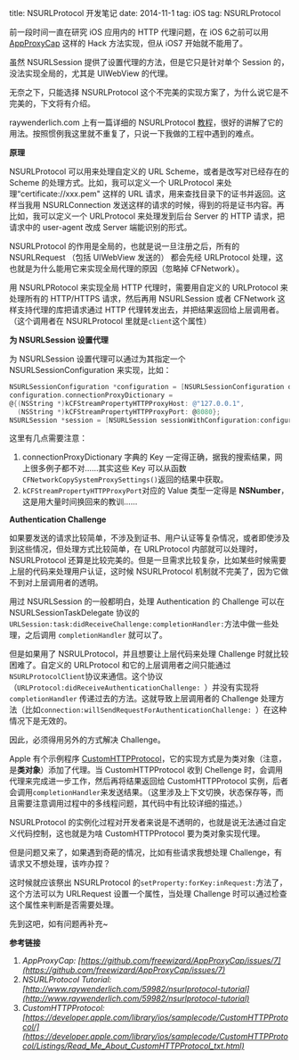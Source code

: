 title: NSURLProtocol 开发笔记
date: 2014-11-1
tag: iOS
tag: NSURLProtocol

前一段时间一直在研究 iOS 应用内的 HTTP 代理问题，在 iOS 6之前可以用 [AppProxyCap](https://github.com/freewizard/AppProxyCap) 这样的 Hack 方法实现，但从 iOS7 开始就不能用了。

虽然 NSURLSession 提供了设置代理的方法，但是它只是针对单个 Session 的，没法实现全局的，尤其是 UIWebView 的代理。

无奈之下，只能选择 NSURLProtocol 这个不完美的实现方案了，为什么说它是不完美的，下文将有介绍。

raywenderlich.com 上有一篇详细的 NSURLProtocol [教程](http://www.raywenderlich.com/59982/nsurlprotocol-tutorial)，很好的讲解了它的用法。按照惯例我这里就不重复了，只说一下我做的工程中遇到的难点。

**原理**

NSURLProtocol 可以用来处理自定义的 URL Scheme，或者是改写对已经存在的 Scheme 的处理方式。比如，我可以定义一个 URLProtocol 来处理“certificate://xxx.pem" 这样的 URL 请求，用来查找目录下的证书并返回。这样当我用 NSURLConnection 发送这样的请求的时候，得到的将是证书内容。再比如，我可以定义一个 URLProtocol 来处理发到后台 Server 的 HTTP 请求，把请求中的 user-agent 改成 Server 端能识别的形式。

NSURLProtocol 的作用是全局的，也就是说一旦注册之后，所有的 NSURLRequest （包括 UIWebView 发送的） 都会先经 URLProtocol 处理，这也就是为什么能用它来实现全局代理的原因（忽略掉 CFNetwork）。

用 NSURLPRotocol 来实现全局 HTTP 代理时，需要用自定义的 URLProtocol 来处理所有的 HTTP/HTTPS 请求，然后再用 NSURLSession 或者 CFNetwork 这样支持代理的库把请求通过 HTTP 代理转发出去，并把结果返回给上层调用者。（这个调用者在 NSURLProtocol 里就是`client`这个属性）

**为 NSURLSession 设置代理**

为 NSURLSession 设置代理可以通过为其指定一个 NSURLSessionConfiguration 来实现，比如：

```objective-c
NSURLSessionConfiguration *configuration = [NSURLSessionConfiguration defaultSessionConfiguration];
configuration.connectionProxyDictionary =
@{(NSString *)kCFStreamPropertyHTTPProxyHost: @"127.0.0.1",
  (NSString *)kCFStreamPropertyHTTPProxyPort: @8080};
NSURLSession *session = [NSURLSession sessionWithConfiguration:configuration delegate:self delegateQueue:[NSOperationQueue currentQueue]];
```

这里有几点需要注意：

1. connectionProxyDictionary 字典的 Key 一定得正确，据我的搜索结果，网上很多例子都不对……其实这些 Key 可以从函数`CFNetworkCopySystemProxySettings()`返回的结果中获取。
2. `kCFStreamPropertyHTTPProxyPort`对应的 Value 类型一定得是 **NSNumber**，这是用大量时间换回来的教训……

**Authentication Challenge**

如果要发送的请求比较简单，不涉及到证书、用户认证等复杂情况，或者即使涉及到这些情况，但处理方式比较简单，在 URLProtocol 内部就可以处理时，NSURLProtocol 还算是比较完美的。但是一旦需求比较复杂，比如某些时候需要上层的代码来处理用户认证，这时候 NSURLProtocol 机制就不完美了，因为它做不到对上层调用者的透明。

用过 NSURLSession 的一般都明白，处理 Authentication 的 Challenge 可以在 NSURLSessionTaskDelegate 协议的`URLSession:task:didReceiveChallenge:completionHandler:`方法中做一些处理，之后调用 `completionHandler` 就可以了。

但是如果用了 NSRULProtocol，并且想要让上层代码来处理 Challenge 时就比较困难了。自定义的 URLProtocol 和它的上层调用者之间只能通过`NSURLProtocolClient`协议来通信。这个协议（`URLProtocol:didReceiveAuthenticationChallenge:
`）并没有实现将 `completionHandler` 传递过去的方法。这就导致上层调用者的 Challenge 处理方法（比如`connection:willSendRequestForAuthenticationChallenge:
`）在这种情况下是无效的。

因此，必须得用另外的方式解决 Challenge。

Apple 有个示例程序 [CustomHTTPProtocol](https://developer.apple.com/library/ios/samplecode/CustomHTTPProtocol/Listings/Read_Me_About_CustomHTTPProtocol_txt.html)，它的实现方式是为类对象（注意，是**类对象**）添加了代理。当 CustomHTTPProtocol 收到 Chellenge 时，会调用代理来完成进一步工作，然后再将结果返回给 CustomHTTPProtocol 实例，后者会调用`completionHandler`来发送结果。（这里涉及上下文切换，状态保存等，而且需要注意调用过程中的多线程问题，其代码中有比较详细的描述。）

NSURLProtocol 的实例化过程对开发者来说是不透明的，也就是说无法通过自定义代码控制，这也就是为啥 CustomHTTPProtocol 要为类对象实现代理。

但是问题又来了，如果遇到奇葩的情况，比如有些请求我想处理 Challenge，有请求又不想处理，该咋办捏？

这时候就应该祭出 NSURLProtocol 的`setProperty:forKey:inRequest:`方法了，这个方法可以为 URLRequest 设置一个属性，当处理 Challenge 时可以通过检查这个属性来判断是否需要处理。

先到这吧，如有问题再补充~

**参考链接**

1. *AppProxyCap: [https://github.com/freewizard/AppProxyCap/issues/7](https://github.com/freewizard/AppProxyCap/issues/7)*
2. *NSURLProtocol Tutorial: [http://www.raywenderlich.com/59982/nsurlprotocol-tutorial](http://www.raywenderlich.com/59982/nsurlprotocol-tutorial)*
3. *CustomHTTPProtocol: [https://developer.apple.com/library/ios/samplecode/CustomHTTPProtocol/](https://developer.apple.com/library/ios/samplecode/CustomHTTPProtocol/Listings/Read_Me_About_CustomHTTPProtocol_txt.html)*
